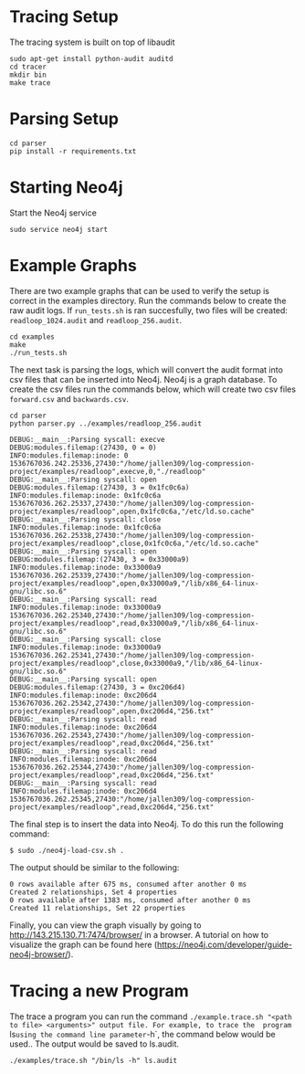 Tracing Setup
===

The tracing system is built on top of libaudit

```shell
sudo apt-get install python-audit auditd
cd tracer
mkdir bin
make trace
```


Parsing Setup
===

```shell
cd parser
pip install -r requirements.txt
```


Starting Neo4j
===

Start the Neo4j service

```shell 
sudo service neo4j start
```

Example Graphs
===

There are two example graphs that can be used to verify the setup is correct
in the examples directory. Run the commands below to create the raw audit 
logs. If `run_tests.sh` is ran succesfully, two files will be created:
`readloop_1024.audit` and `readloop_256.audit`. 

```shell
cd examples
make 
./run_tests.sh
```

The next task is parsing the logs, which will convert the audit format
into csv files that can be inserted into Neo4j. Neo4j is a graph database.
To create the csv files run the commands below, which will create two csv
files `forward.csv` and `backwards.csv`.

```shell 
cd parser
python parser.py ../examples/readloop_256.audit
```

```shell
DEBUG:__main__:Parsing syscall: execve
DEBUG:modules.filemap:(27430, 0 = 0)
INFO:modules.filemap:inode: 0
1536767036.242.25336,27430:"/home/jallen309/log-compression-project/examples/readloop",execve,0,"./readloop"
DEBUG:__main__:Parsing syscall: open
DEBUG:modules.filemap:(27430, 3 = 0x1fc0c6a)
INFO:modules.filemap:inode: 0x1fc0c6a
1536767036.262.25337,27430:"/home/jallen309/log-compression-project/examples/readloop",open,0x1fc0c6a,"/etc/ld.so.cache"
DEBUG:__main__:Parsing syscall: close
INFO:modules.filemap:inode: 0x1fc0c6a
1536767036.262.25338,27430:"/home/jallen309/log-compression-project/examples/readloop",close,0x1fc0c6a,"/etc/ld.so.cache"
DEBUG:__main__:Parsing syscall: open
DEBUG:modules.filemap:(27430, 3 = 0x33000a9)
INFO:modules.filemap:inode: 0x33000a9
1536767036.262.25339,27430:"/home/jallen309/log-compression-project/examples/readloop",open,0x33000a9,"/lib/x86_64-linux-gnu/libc.so.6"
DEBUG:__main__:Parsing syscall: read
INFO:modules.filemap:inode: 0x33000a9
1536767036.262.25340,27430:"/home/jallen309/log-compression-project/examples/readloop",read,0x33000a9,"/lib/x86_64-linux-gnu/libc.so.6"
DEBUG:__main__:Parsing syscall: close
INFO:modules.filemap:inode: 0x33000a9
1536767036.262.25341,27430:"/home/jallen309/log-compression-project/examples/readloop",close,0x33000a9,"/lib/x86_64-linux-gnu/libc.so.6"
DEBUG:__main__:Parsing syscall: open
DEBUG:modules.filemap:(27430, 3 = 0xc206d4)
INFO:modules.filemap:inode: 0xc206d4
1536767036.262.25342,27430:"/home/jallen309/log-compression-project/examples/readloop",open,0xc206d4,"256.txt"
DEBUG:__main__:Parsing syscall: read
INFO:modules.filemap:inode: 0xc206d4
1536767036.262.25343,27430:"/home/jallen309/log-compression-project/examples/readloop",read,0xc206d4,"256.txt"
DEBUG:__main__:Parsing syscall: read
INFO:modules.filemap:inode: 0xc206d4
1536767036.262.25344,27430:"/home/jallen309/log-compression-project/examples/readloop",read,0xc206d4,"256.txt"
DEBUG:__main__:Parsing syscall: read
INFO:modules.filemap:inode: 0xc206d4
1536767036.262.25345,27430:"/home/jallen309/log-compression-project/examples/readloop",read,0xc206d4,"256.txt"
```


The final step is to insert the data into Neo4j. To do this run the following 
command:

```shell
$ sudo ./neo4j-load-csv.sh .
```

The output should be similar to the following:

```shell 
0 rows available after 675 ms, consumed after another 0 ms
Created 2 relationships, Set 4 properties
0 rows available after 1383 ms, consumed after another 0 ms
Created 11 relationships, Set 22 properties
```

Finally, you can view the graph visually by going to http://143.215.130.71:7474/browser/
in a browser. A tutorial on how to visualize the graph can be found here (https://neo4j.com/developer/guide-neo4j-browser/).


Tracing a new Program
===

The trace a program you can run the command `./example.trace.sh "<path to file> <arguments>" output file. For example, to trace the 
program `ls` using the command line parameter `-h`, the command below would be used.. The output would be saved to ls.audit.

```shell
./examples/trace.sh "/bin/ls -h" ls.audit
```

